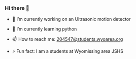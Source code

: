 ### Hi there 👋



- 🔭  I’m currently working on an Ultrasonic motion detector

- 🌱  I’m currently learning python

- 📫  How to reach me: 204547@students.wyoarea.org

- ⚡  Fun fact: I am a students at Wyomissing area JSHS

